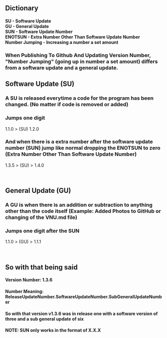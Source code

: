 ## Dictionary
#### SU - Software Update <br> GU - General Update <br> SUN - Software Update Number <br> ENOTSUN - Extra Number Other Than Software Update Number <br> Number Jumping - Increasing a number a set amount

### When Publishing To Github And Updating Version Number, "Number Jumping" (going up in number a set amount) differs from a software update and a general update.

## Software Update (SU)
### A SU is released everytime a code for the program has been changed. (No matter if code is removed or added)
### Jumps one digit

1.1.0 > (SU) 1.2.0

### And when there is a extra number after the software update number (SUN) jump like normal dropping the ENOTSUN to zero (Extra Number Other Than Software Update Number)

1.3.5 > (SU) > 1.4.0

<br>

## General Update (GU)
### A GU is when there is an addition or subtraction to anything other than the code itself (Example: Added Photos to GitHub or changing of the VNU.md file)
### Jumps one digit after the SUN

1.1.0 > (GU) > 1.1.1

<br>

## So with that being said

#### Version Number: 1.3.6
#### Number Meaning: ReleaseUpdateNumber.SoftwareUpdateNumber.SubGeneralUpdateNumber
#### So with that version v1.3.6 was in release one with a software version of three and a sub general update of six
#### NOTE: SUN only works in the format of X.X.X